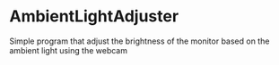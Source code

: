 # AmbientLightAdjuster
Simple program that adjust the brightness of the monitor based on the ambient light using the webcam 
